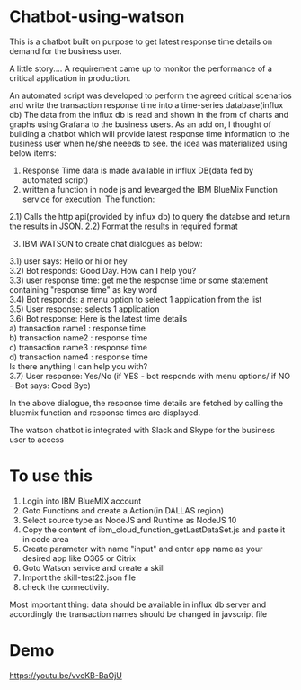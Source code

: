 # Chatbot-using-watson
This is a chatbot built on purpose to get latest response time details on demand for the business user.

A little story....
A requirement came up to monitor the performance of a critical application in production. 

An automated script was developed to perform the agreed critical scenarios and write the transaction response time into a time-series database(influx db)
The data from the influx db is read and shown in the from of charts and graphs using Grafana to the business users.
As an add on, I thought of building a chatbot which will provide latest response time information to the business user when he/she neeeds to see.
the idea was materialized using below items:
1) Response Time data is made available in influx DB(data fed by automated script)
2) written a function in node js and levearged the IBM BlueMix Function service for execution. The function:

  2.1) Calls the http api(provided by influx db) to query the databse and return the results in JSON.
  2.2) Format the results in required format
  
3) IBM WATSON to create chat dialogues as below:<br />

  3.1) user says: Hello or hi or hey<br />
  3.2) Bot responds: Good Day. How can I help you?<br />
  3.3) user response time: get me the response time or some statement containing "response time" as key word<br />
  3.4) Bot responds: a menu option to select 1 application from the list<br />
  3.5) User response: selects 1 application<br />
  3.6) Bot response: Here is the latest time details<br />
        a) transaction name1 : response time<br />
        b) transaction name2 : response time<br />
        c) transaction name3 : response time<br />
        d) transaction name4 : response time<br />
        Is there anything I can help you with?<br />
  3.7) User response: Yes/No (if YES - bot responds with menu options/ if NO - Bot says: Good Bye)<br />
              
In the above dialogue, the response time details are fetched by calling the bluemix function and response times are displayed.

The watson chatbot is integrated with Slack and Skype for the business user to access

# To use this
1) Login into IBM BlueMIX account
2) Goto Functions and create a Action(in DALLAS region)
3) Select source type as NodeJS and Runtime as NodeJS 10
4) Copy the content of ibm_cloud_function_getLastDataSet.js and paste it in code area
5) Create parameter with name "input" and enter app name as your desired app like O365 or Citrix
6) Goto Watson service and create a skill
7) Import the skill-test22.json file
8) check the connectivity.

Most important thing: data should be available in influx db server and accordingly the transaction names should be changed in javscript file

# Demo
https://youtu.be/vvcKB-BaOjU
